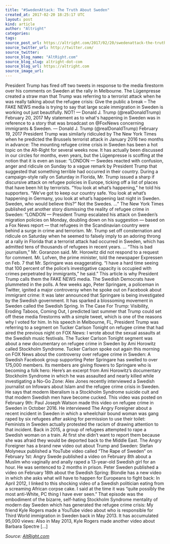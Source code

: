 ```yaml
---
title: "#SwedenAttack: The Truth About Sweden"
created_at: 2017-02-20 18:25:17 UTC
layout: post
kind: article
author: "Altright"
categories: 
tags: 
source_post_url: https://altright.com/2017/02/20/swedenattack-the-truth-about-sweden/
source_twitter_url: http://twitter.com/
source_twitter: 
source_blog_name: "AltRight.com"
source_blog_slug: altright-dot-com
source_blog_url: https://altright.com
source_image_url: 
---
```

President Trump has fired off two tweets in response to the media firestorm over his comments on Sweden at the rally in Melbourne. The Lügenpresse created a straw man that Trump was referring to a terrorist attack when he was really talking about the refugee crisis: Give the public a break &#8211; The FAKE NEWS media is trying to say that large scale immigration in Sweden is working out just beautifully. NOT! &#8212; Donald J. Trump (@realDonaldTrump) February 20, 2017 My statement as to what&#39;s happening in Sweden was in reference to a story that was broadcast on @FoxNews concerning immigrants &#38; Sweden. &#8212; Donald J. Trump (@realDonaldTrump) February 19, 2017 President Trump was similarly ridiculed by The New York Times when he predicted the Brussels terrorist attack in January 2016 two months in advance: The mounting refugee crime crisis in Sweden has been a hot topic on the Alt-Right for several weeks now. It has actually been discussed in our circles for months, even years, but the Lügenpresse is scoffing at the notion that it is even an issue: &#8220;LONDON — Swedes reacted with confusion, anger and ridicule on Sunday to a vague remark by President Trump that suggested that something terrible had occurred in their country. During a campaign-style rally on Saturday in Florida, Mr. Trump issued a sharp if discursive attack on refugee policies in Europe, ticking off a list of places that have been hit by terrorists. “You look at what’s happening,” he told his supporters. “We’ve got to keep our country safe. You look at what’s happening in Germany, you look at what’s happening last night in Sweden. Sweden, who would believe this?” Not the Swedes. &#8230;&#8221; The New York Times published yet another story dismissing the reality of refugee crime in Sweden: &#8220;LONDON — President Trump escalated his attack on Sweden’s migration policies on Monday, doubling down on his suggestion — based on a Fox News report — that refugees in the Scandinavian country were behind a surge in crime and terrorism. Mr. Trump set off consternation and ridicule on Saturday when he seemed to falsely imply to an adoring throng at a rally in Florida that a terrorist attack had occurred in Sweden, which has admitted tens of thousands of refugees in recent years. &#8230; &#8220;This is bad journalism,” Mr. Goranzon said. Mr. Horowitz did not respond to a request for comment. Mr. Lofven, the prime minister, told the newspaper Expressen on Feb. 7 that Mr. Springare was exaggerating. “I have a hard time seeing that 100 percent of the police’s investigative capacity is occupied with crimes perpetrated by immigrants,” he said.&#8221; This article is why President Trump calls them the FAKE NEWS media. The Swedish Democrats have plummeted in the polls. A few weeks ago, Peter Springare, a policeman in Twitter, ignited a major controversy when he spoke out on Facebook about immigrant crime: It was later announced that Springare is being investigated by the Swedish government. It has sparked a blossoming movement in Sweden called the Swedish Spring. In The Case For Trump: Visibility, Eroding Taboos, Coming Out, I predicted last summer that Trump could set off these media firestorms with a simple tweet, which is one of the reasons why I voted for him. In his speech in Melbourne, FL, President Trump was referring to a segment on Tucker Carlson Tonight on refugee crime that had aired the previous night on FOX News: I wrote about the sexual assaults at the Swedish music festivals. The Tucker Carlson Tonight segment was about a new documentary on refugee crime in Sweden by Ami Horowitz called Stockholm Syndrome. Tucker Carlson spoke out again this morning on FOX News about the controversy over refugee crime in Sweden: A Swedish Facebook group supporting Peter Springare has swelled to over 175,000 members. Its members are giving flowers to Springare who is becoming a folk hero: Here&#8217;s an excerpt from Ami Horowitz&#8217;s documentary Stockholm Syndrome in which he was assaulted and nearly killed while investigating a No-Go Zone: Alex Jones recently interviewed a Swedish journalist on Infowars about Islam and the refugee crime crisis in Sweden. He says that modern liberalism is a Stockholm Syndrome suicide cult and that modern Swedish men have become cucked. This video was posted on February 9th: Paul Joseph Watson made this video on refugee crime in Sweden in October 2016. He interviewed The Angry Foreigner about a recent incident in Sweden in which a wheelchair bound woman was gang raped by six refugees after asking for permission to use their toilet: Feminists in Sweden actually protested the racism of drawing attention to that incident. Back in 2015, a group of refugees attempted to rape a Swedish woman on a train. At first she didn&#8217;t want to report them because she was afraid they would be deported back to the Middle East. The Angry Foreigner has a brand new video out about Trump and Sweden: Stefan Molyneux published a YouTube video called &#8220;The Rape of Sweden&#8221; on February 1st: Angry Swede published a video on February 8th about a Muslim who vaginally and anally raped a 13-year-old Swedish girl for an hour. He was sentenced to 2 months in prison. Peter Sweden published a video on February 18th about the Swedish Spring: Blondie has a new video in which she asks what will have to happen for Europeans to fight back: In April 2012, I linked to this shocking video of a Swedish politician eating from a screaming African corpse cake. I said at the time it was &#8220;quite possibly the most anti-White, PC thing I have ever seen.&#8221; That episode was the embodiment of the bizarre, self-hating Stockholm Syndrome mentality of modern day Sweden which has generated the refugee crime crisis: My friend Kyle Rogers made a YouTube video about who is responsible for Third World immigration in Sweden back in May 2013. It has accumulated 95,000 views: Also in May 2013, Kyle Rogers made another video about Barbara Spectre [&#8230;]<div class="">
    <i>Source: <a href="https://altright.com">AltRight.com</a></i>
</div>
